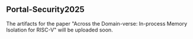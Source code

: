 Portal-Security2025
---
The artifacts for the paper "Across the Domain-verse: In-process Memory Isolation for RISC-V" will be uploaded soon.